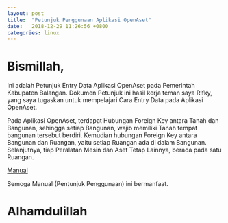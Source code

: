 ```yaml
---
layout: post
title:  "Petunjuk Penggunaan Aplikasi OpenAset"
date:   2018-12-29 11:26:56 +0800
categories: linux
---
```


# Bismillah,

Ini adalah Petunjuk Entry Data Aplikasi OpenAset pada Pemerintah Kabupaten Balangan. Dokumen Petunjuk ini hasil kerja teman saya Rifky, yang saya tugaskan untuk mempelajari Cara Entry Data pada Aplikasi OpenAset.

Pada Aplikasi OpenAset, terdapat Hubungan Foreign Key antara Tanah dan Bangunan, sehingga setiap Bangunan, wajib memiliki Tanah tempat bangunan tersebut berdiri. Kemudian hubungan Foreign Key antara Bangunan dan Ruangan, yaitu setiap Ruangan ada di dalam Bangunan. Selanjutnya, tiap Peralatan Mesin dan Aset Tetap Lainnya, berada pada satu Ruangan.


[Manual](/assets/Manual_OpenAset.pdf)

Semoga Manual (Pentunjuk Penggunaan) ini bermanfaat.

# Alhamdulillah
